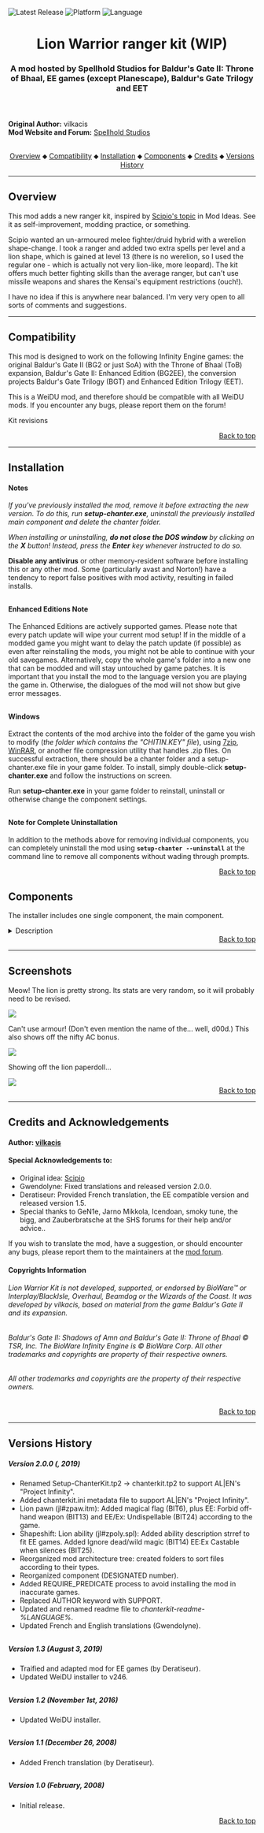 
![Latest Release](https://img.shields.io/static/v1?label=release&message=v2.0.0&color=darkred)<a name="top" id="top">
![Platform](https://img.shields.io/static/v1?label=platform&message=windows&color=informational)
![Language](https://img.shields.io/static/v1?label=language&message=English%20%7C%20French&color=limegreen)

<div align="center"><h1></a>Lion Warrior ranger kit (WIP)</h1>

<h3>A mod hosted by Spellhold Studios for Baldur's Gate II: Throne of Bhaal, EE games (except Planescape),
Baldur's Gate Trilogy and EET<h3>

</div><br />


**Original Author:** vilkacis  
**Mod Website and Forum:** <a href="http://www.shsforums.net/topic/31691-the-lion-warrior-kit-formerly-zulu-still-a-ranger/">Spellhold Studios</a><br /><br />


<div align="center">
<a href="#intro">Overview</a> &#x2B25; <a href="#compat">Compatibility</a> &#x2B25; <a href="#installation">Installation</a> &#x2B25; <a href="#components">Components</a> &#x2B25; <a href="#credits">Credits</a> &#x2B25; <a href="#versions">Versions History</a></center></br>
</div>

<hr>


## <a name="intro" id="intro"></a>Overview

This mod adds a new ranger kit, inspired by <a href="http://www.shsforums.net/topic/31654-thandi-the-zulu-warrior/">Scipio's topic</a> in Mod Ideas. See it as self-improvement, modding practice, or something.

Scipio wanted an un-armoured melee fighter/druid hybrid with a werelion shape-change. I took a ranger and added two extra spells per level and a lion shape, which is gained at level 13 (there is no werelion, so I used the regular one - which is actually not very lion-like, more leopard). The kit offers much better fighting skills than the average ranger, but can't use missile weapons and shares the Kensai's equipment restrictions (ouch!).

I have no idea if this is anywhere near balanced. I'm very very open to all sorts of comments and suggestions.


<hr>


## <a name="compat" id="compat"></a>Compatibility

This mod is designed to work on the following Infinity Engine games: the original Baldur's Gate II (BG2 or just SoA) with the Throne of Bhaal (ToB) expansion, Baldur's Gate II: Enhanced Edition (BG2EE), the conversion projects Baldur's Gate Trilogy (BGT) and Enhanced Edition Trilogy (EET).

This is a WeiDU mod, and therefore should be compatible with all WeiDU mods. If you encounter any bugs, please report them on the forum!<br>


Kit revisions

<div align="right"><a href="#top">Back to top</a></div>


<hr>


## <a name="installation" id="installation"></a>Installation

#### Notes

<em>If you've previously installed the mod, remove it before extracting the new version. To do this, run **setup-chanter.exe**, uninstall the previously installed main component and delete the chanter folder.</em>

<em>When installing or uninstalling, **do not close the DOS window** by clicking on the **X** button! Instead, press the **Enter** key whenever instructed to do so.</em>

**Disable any antivirus** or other memory-resident software before installing this or any other mod. Some (particularly avast and Norton!) have a tendency to report false positives with mod activity, resulting in failed installs.

## 

#### Enhanced Editions Note

The Enhanced Editions are actively supported games. Please note that every patch update will wipe your current mod setup! If in the middle of a modded game you might want to delay the patch update (if possible) as even after reinstalling the mods, you might not be able to continue with your old savegames. Alternatively, copy the whole game's folder into a new one that can be modded and will stay untouched by game patches. It is important that you install the mod to the language version you are playing the game in. Otherwise, the dialogues of the mod will not show but give error messages.

## 

#### Windows

Extract the contents of the mod archive into the folder of the game you wish to modify (<em>the folder which contains the "CHITIN.KEY" file</em>), using <a href="http://www.7-zip.org/download.html">7zip</a>, <a href="http://www.rarlab.com/download.htm">WinRAR</a>, or another file compression utility that handles .zip files. On successful extraction, there should be a chanter folder and a setup-chanter.exe file in your game folder. To install, simply double-click **setup-chanter.exe** and follow the instructions on screen.

Run **setup-chanter.exe** in your game folder to reinstall, uninstall or otherwise change the component settings.

## 

#### Note for Complete Uninstallation

In addition to the methods above for removing individual components, you can completely uninstall the mod using **`setup-chanter --uninstall`** at the command line to remove all components without wading through prompts.</br>
<div align="right"><a href="#top">Back to top</a></div>


## <a name="components" id="components"></a>Components

The installer includes one single component, the main component.

<details><summary>Description</summary>
<p></br>
LION WARRIOR: This ranger follows traditions handed down by the Lion Tribes of Shaar, combining deadly fighting ability with unmatched wilderness survival skills and a particularly strong connection with Nature. He disdains missile weapons, but few can match his strength in melee.

Advantages:
- +2 bonus to Armor Class at 1st level, plus an additional +2 bonus at 15th level.
- +1 bonus to hit and damage rolls every 10 levels (starting at 1st level).
- 13th level: May shapeshift into the form of a lion once per day. Gains one additional use every 5 levels thereafter.
- May memorize two extra spells of each level.
- May attain the highest level of mastery in any melee weapon.

Disadvantages:
- May not use missile weapons
- May not wear armor
- May not wear gauntlets or bracers
- Does not gain the ranger's Charm Animal ability
</p>
</details>
<div align="right"><a href="#top">Back to top</a></div>


<hr>


## <a name="screenshots" id="screenshots"></a>Screenshots

Meow! The lion is pretty strong. Its stats are very random, so it will probably need to be revised. 

<img src="butchery/readme/zulu2.png">

Can't use armour! (Don't even mention the name of the... well, d00d.) This also shows off the nifty AC bonus.

<img src="butchery/readme/zulu1.png">

Showing off the lion paperdoll...

<img src="butchery/readme/zulu3.png">
<div align="right"><a href="#top">Back to top</a></div>


<hr>


## <a name="credits" id="credits"></a>Credits and Acknowledgements

#### Author: <a href="http://www.shsforums.net/user/6209-vilkacis/">vilkacis</a>


#### Special Acknowledgements to:

- Original idea: <a href="http://www.shsforums.net/user/8913-scipio/">Scipio</a>
- Gwendolyne: Fixed translations and released version 2.0.0.
- Deratiseur: Provided French translation, the EE compatible version and released version 1.5.
- Special thanks to GeN1e, Jarno Mikkola, Icendoan, smoky tune, the bigg, and Zauberbratsche at the SHS forums for their help and/or advice..

If you wish to translate the mod, have a suggestion, or should encounter any bugs, please report them to the maintainers at the <a href="http://www.shsforums.net/topic/31691-the-lion-warrior-kit-formerly-zulu-still-a-ranger/">mod forum</a>.</br>


#### Copyrights Information

###### Lion Warrior Kit is not developed, supported, or endorsed by BioWare&trade; or Interplay/BlackIsle, Overhaul, Beamdog or the Wizards of the Coast. It was developed by vilkacis, based on material from the game Baldur's Gate II and its expansion.
###### Baldur's Gate II: Shadows of Amn and Baldur's Gate II: Throne of Bhaal &copy; TSR, Inc. The BioWare Infinity Engine is &copy; BioWare Corp. All other trademarks and copyrights are property of their respective owners.
###### All other trademarks and copyrights are the property of their respective owners.</br>
<div align="right"><a href="#top">Back to top</a></div>


<hr>


## <a name="versions" id="versions"></a>Versions History

##### Version 2.0.0 (, 2019)

- Renamed Setup-ChanterKit.tp2 -> chanterkit.tp2 to support AL|EN's "Project Infinity".
- Added chanterkit.ini metadata file to support AL|EN's "Project Infinity".
- Lion pawn (jl#zpaw.itm): Added magical flag (BIT6), plus EE: Forbid off-hand weapon (BIT13) and EE/Ex: Undispellable (BIT24) according to the game.
- Shapeshift: Lion ability (jl#zpoly.spl): Added ability description strref to fit EE games. Added Ignore dead/wild magic (BIT14) EE:Ex Castable when silences (BIT25).
- Reorganized mod architecture tree: created folders to sort files according to their types.
- Reorganized component (DESIGNATED number).
- Added REQUIRE_PREDICATE process to avoid installing the mod in inaccurate games.
- Replaced AUTHOR keyword with SUPPORT.
- Updated and renamed readme file to <em>chanterkit-readme-%LANGUAGE%</em>.
- Updated French and English translations (Gwendolyne).

## 

##### Version 1.3 (August 3, 2019)

- Traified and adapted mod for EE games (by Deratiseur).
- Updated WeiDU installer to v246.

## 

##### Version 1.2 (November 1st, 2016)

- Updated WeiDU installer.

## 

##### Version 1.1 (December 26, 2008)

- Added French translation (by Deratiseur).

## 

##### Version 1.0 (February, 2008)

- Initial release.
<div align="right"><a href="#top">Back to top</a></div>


